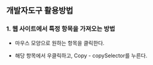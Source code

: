 ## 개발자도구 활용방법

### 1. 웹 사이트에서 특정 항목을 가져오는 방법

- 마우스 모양으로 원하는 항목을 클릭한다.

- 해당 항목에서 우클릭하고, Copy - copySelector를 누른다.

  

